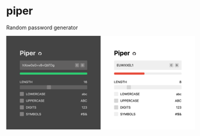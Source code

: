 # piper

Random password generator

<img src="images/preview/dark-and-light.png" alt="" width="800" />
